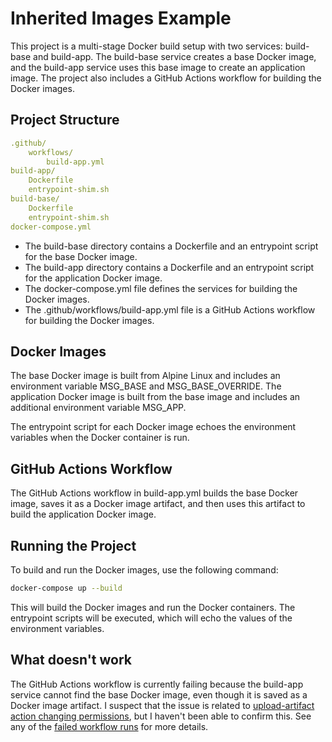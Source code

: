 # Inherited Images Example
This project is a multi-stage Docker build setup with two services: build-base and build-app. The build-base service creates a base Docker image, and the build-app service uses this base image to create an application image. The project also includes a GitHub Actions workflow for building the Docker images.

## Project Structure

```yml
.github/
    workflows/
        build-app.yml
build-app/
    Dockerfile
    entrypoint-shim.sh
build-base/
    Dockerfile
    entrypoint-shim.sh
docker-compose.yml
```

- The build-base directory contains a Dockerfile and an entrypoint script for the base Docker image.
- The build-app directory contains a Dockerfile and an entrypoint script for the application Docker image.
- The docker-compose.yml file defines the services for building the Docker images.
- The .github/workflows/build-app.yml file is a GitHub Actions workflow for building the Docker images.

## Docker Images

The base Docker image is built from Alpine Linux and includes an environment variable MSG_BASE and MSG_BASE_OVERRIDE. The application Docker image is built from the base image and includes an additional environment variable MSG_APP.

The entrypoint script for each Docker image echoes the environment variables when the Docker container is run.

## GitHub Actions Workflow

The GitHub Actions workflow in build-app.yml builds the base Docker image, saves it as a Docker image artifact, and then uses this artifact to build the application Docker image.

## Running the Project

To build and run the Docker images, use the following command:

```bash
docker-compose up --build
```

This will build the Docker images and run the Docker containers. The entrypoint scripts will be executed, which will echo the values of the environment variables.

## What doesn't work

The GitHub Actions workflow is currently failing because the build-app service cannot find the base Docker image, even though it is saved as a Docker image artifact. I suspect that the issue is related to [upload-artifact action changing permissions](https://github.com/actions/upload-artifact/issues/38), but I haven't been able to confirm this. See any of the [failed workflow runs](https://github.com/ia-eknorr/test-build/actions) for more details.
